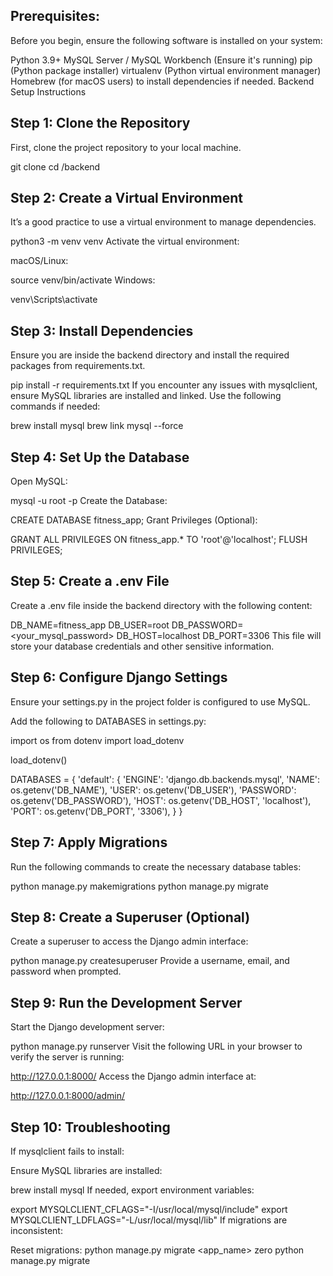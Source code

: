 ## Prerequisites:
Before you begin, ensure the following software is installed on your system:

Python 3.9+
MySQL Server / MySQL Workbench (Ensure it's running)
pip (Python package installer)
virtualenv (Python virtual environment manager)
Homebrew (for macOS users) to install dependencies if needed.
Backend Setup Instructions

## Step 1: Clone the Repository
First, clone the project repository to your local machine.

git clone <your-repository-url>
cd <your-project-folder>/backend

## Step 2: Create a Virtual Environment
It’s a good practice to use a virtual environment to manage dependencies.


python3 -m venv venv
Activate the virtual environment:

macOS/Linux:

source venv/bin/activate
Windows:


venv\Scripts\activate

## Step 3: Install Dependencies
Ensure you are inside the backend directory and install the required packages from requirements.txt.


pip install -r requirements.txt
If you encounter any issues with mysqlclient, ensure MySQL libraries are installed and linked. Use the following commands if needed:


brew install mysql
brew link mysql --force

## Step 4: Set Up the Database
Open MySQL:


mysql -u root -p
Create the Database:


CREATE DATABASE fitness_app;
Grant Privileges (Optional):


GRANT ALL PRIVILEGES ON fitness_app.* TO 'root'@'localhost';
FLUSH PRIVILEGES;

## Step 5: Create a .env File
Create a .env file inside the backend directory with the following content:


DB_NAME=fitness_app
DB_USER=root
DB_PASSWORD=<your_mysql_password>
DB_HOST=localhost
DB_PORT=3306
This file will store your database credentials and other sensitive information.

## Step 6: Configure Django Settings
Ensure your settings.py in the project folder is configured to use MySQL.

Add the following to DATABASES in settings.py:


import os
from dotenv import load_dotenv

load_dotenv()

DATABASES = {
    'default': {
        'ENGINE': 'django.db.backends.mysql',
        'NAME': os.getenv('DB_NAME'),
        'USER': os.getenv('DB_USER'),
        'PASSWORD': os.getenv('DB_PASSWORD'),
        'HOST': os.getenv('DB_HOST', 'localhost'),
        'PORT': os.getenv('DB_PORT', '3306'),
    }
}

## Step 7: Apply Migrations
Run the following commands to create the necessary database tables:

python manage.py makemigrations
python manage.py migrate

## Step 8: Create a Superuser (Optional)
Create a superuser to access the Django admin interface:

python manage.py createsuperuser
Provide a username, email, and password when prompted.

## Step 9: Run the Development Server
Start the Django development server:


python manage.py runserver
Visit the following URL in your browser to verify the server is running:


http://127.0.0.1:8000/
Access the Django admin interface at:


http://127.0.0.1:8000/admin/

## Step 10: Troubleshooting
If mysqlclient fails to install:

Ensure MySQL libraries are installed:

brew install mysql
If needed, export environment variables:

export MYSQLCLIENT_CFLAGS="-I/usr/local/mysql/include"
export MYSQLCLIENT_LDFLAGS="-L/usr/local/mysql/lib"
If migrations are inconsistent:

Reset migrations:
python manage.py migrate <app_name> zero
python manage.py migrate